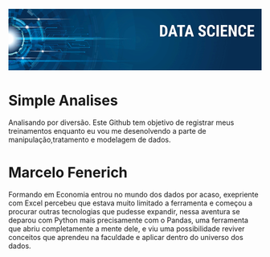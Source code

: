 

<p align="center">
  <img src="banner.png" >
</p>

# Simple Analises
Analisando por diversão.
Este Github tem objetivo de registrar meus treinamentos enquanto eu vou me desenolvendo a parte de manipulação,tratamento e modelagem de dados.

# Marcelo Fenerich
Formando em Economia entrou no mundo dos dados por acaso, exepriente com Excel percebeu que estava muito limitado a ferramenta e começou a procurar outras tecnologias que pudesse expandir, nessa aventura se deparou com Python mais precisamente com o Pandas, uma ferramenta que abriu completamente a mente dele, e viu uma possibilidade reviver conceitos que aprendeu na faculdade e aplicar dentro do universo dos dados.
